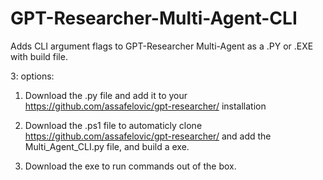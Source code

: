 # GPT-Researcher-Multi-Agent-CLI
Adds CLI argument flags to GPT-Researcher Multi-Agent as a .PY or .EXE with build file.

3: options:


1. Download the .py file and add it to your https://github.com/assafelovic/gpt-researcher/ installation

2. Download the .ps1 file to automaticly clone https://github.com/assafelovic/gpt-researcher/ and add the Multi_Agent_CLI.py file, and build a exe.

3. Download the exe to run commands out of the box.
